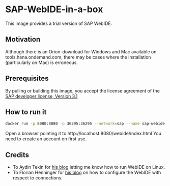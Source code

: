 # SAP-WebIDE-in-a-box

This image provides a trial version of SAP WebIDE.

## Motivation

Although there is an Orion-download for Windows and Mac available on tools.hana.ondemand.com, there may be cases where the installation (particularly on Mac) is erroneous.

## Prerequisites

By pulling or building this image, you accept the license agreement of the [SAP developer license, Version 3.1](https://tools.hana.ondemand.com/developer-license-3_1.txt)

## How to run it

```bash
docker run -p 8080:8080 -p 36295:36295 --network=sap --name sap-webide sap-webide:latest
```

Open a browser pointing it to http://localhost:8080/webide/index.html
You need to create an account on first use.

## Credits

- To Aydin Tekin for [his blog](https://blogs.sap.com/2017/04/25/how-to-run-sap-webide-personal-edition-on-linux/) letting me know how to run WebIDE on Linux.
- To Florian Henninger for [his blog](https://blogs.sap.com/2018/03/29/installing-sapwebide-personal-edition-and-connect-it-to-a-system/) on how to configure the WebIDE with respect to connections.
